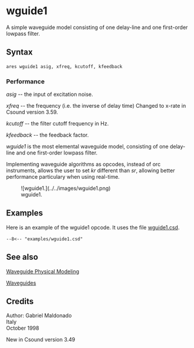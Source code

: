 <!--
id:wguide1
category:Signal Modifiers:Waveguides
-->
# wguide1
A simple waveguide model consisting of one delay-line and one first-order lowpass filter.

## Syntax
``` csound-orc
ares wguide1 asig, xfreq, kcutoff, kfeedback
```

### Performance

_asig_ -- the input of excitation noise.

_xfreq_ -- the frequency (i.e. the inverse of delay time) Changed to x-rate in Csound version 3.59.

_kcutoff_ -- the filter cutoff frequency in Hz.

_kfeedback_ -- the feedback factor.

_wguide1_ is the most elemental waveguide model, consisting of one delay-line and one first-order lowpass filter.

Implementing waveguide algorithms as opcodes, instead of orc instruments, allows the user to set _kr_ different than _sr_, allowing better performance particulary when using real-time.

<figure markdown="span">
![wguide1.](../../images/wguide1.png)
<figcaption>wguide1.</figcaption>
</figure>

## Examples

Here is an example of the wguide1 opcode. It uses the file [wguide1.csd](../../examples/wguide1.csd).

``` csound-csd title="Example of the wguide1 opcode." linenums="1"
--8<-- "examples/wguide1.csd"
```

## See also

[Waveguide Physical Modeling](../../siggen/wavguide)

[Waveguides](../../sigmod/wavguide)

## Credits

Author: Gabriel Maldonado<br>
Italy<br>
October 1998<br>

New in Csound version 3.49
